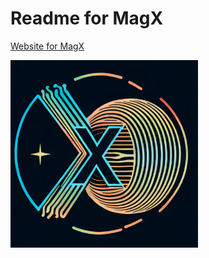 # Readme for MagX
[Website for MagX](https://conferencex.github.io/)

<img src="./images/cx_logo_nodate.png" alt="Conference Image" width="300" height="300">
